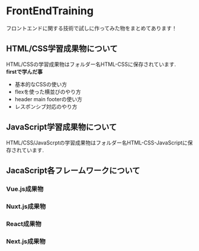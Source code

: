 # FrontEndTraining
フロントエンドに関する技術で試しに作ってみた物をまとめてあります！
## HTML/CSS学習成果物について
HTML/CSSの学習成果物はフォルダー名HTML-CSSに保存されています.  
**firstで学んだ事**
- 基本的なCSSの使い方
- flexを使った横並びのやり方
- header main footerの使い方
- レスポンシブ対応のやり方

## JavaScript学習成果物について
HTML/CSS/JavaScrptの学習成果物はフォルダー名HTML-CSS-JavaScriptに保存されています. 

## JacaScript各フレームワークについて
### Vue.js成果物
### Nuxt.js成果物
### React成果物
### Next.js成果物
### 
